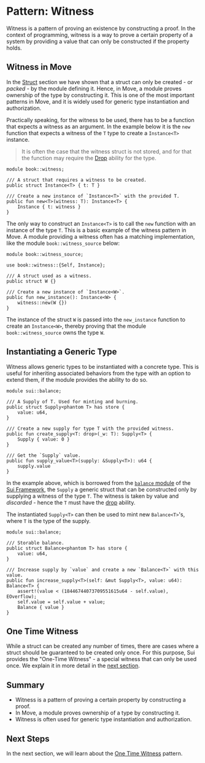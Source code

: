 # Pattern: Witness

Witness is a pattern of proving an existence by constructing a proof. In the context of programming,
witness is a way to prove a certain property of a system by providing a value that can only be
constructed if the property holds.

## Witness in Move

In the [Struct](./../move-basics/struct.md) section we have shown that a struct can only be
created - or _packed_ - by the module defining it. Hence, in Move, a module proves ownership of the
type by constructing it. This is one of the most important patterns in Move, and it is widely used
for generic type instantiation and authorization.

Practically speaking, for the witness to be used, there has to be a function that expects a witness
as an argument. In the example below it is the `new` function that expects a witness of the `T` type
to create a `Instance<T>` instance.

> It is often the case that the witness struct is not stored, and for that the function may require
> the [Drop](./../move-basics/drop-ability.md) ability for the type.

```move
module book::witness;

/// A struct that requires a witness to be created.
public struct Instance<T> { t: T }

/// Create a new instance of `Instance<T>` with the provided T.
public fun new<T>(witness: T): Instance<T> {
    Instance { t: witness }
}
```

The only way to construct an `Instance<T>` is to call the `new` function with an instance of the
type `T`. This is a basic example of the witness pattern in Move. A module providing a witness often
has a matching implementation, like the module `book::witness_source` below:

```move
module book::witness_source;

use book::witness::{Self, Instance};

/// A struct used as a witness.
public struct W {}

/// Create a new instance of `Instance<W>`.
public fun new_instance(): Instance<W> {
    witness::new(W {})
}
```

The instance of the struct `W` is passed into the `new_instance` function to create an
`Instance<W>`, thereby proving that the module `book::witness_source` owns the type `W`.

## Instantiating a Generic Type

Witness allows generic types to be instantiated with a concrete type. This is useful for inheriting
associated behaviors from the type with an option to extend them, if the module provides the ability
to do so.

```move
module sui::balance;

/// A Supply of T. Used for minting and burning.
public struct Supply<phantom T> has store {
    value: u64,
}

/// Create a new supply for type T with the provided witness.
public fun create_supply<T: drop>(_w: T): Supply<T> {
    Supply { value: 0 }
}

/// Get the `Supply` value.
public fun supply_value<T>(supply: &Supply<T>): u64 {
    supply.value
}
```

In the example above, which is borrowed from the [`balance` module][balance-framework] of the
[Sui Framework](./sui-framework.md), the `Supply` a generic struct that can be constructed only by
supplying a witness of the type `T`. The witness is taken by value and _discarded_ - hence the `T`
must have the [drop](./../move-basics/drop-ability.md) ability.

[balance-framework]: https://docs.sui.io/references/framework/sui/balance

The instantiated `Supply<T>` can then be used to mint new `Balance<T>`'s, where `T` is the type of
the supply.

```move
module sui::balance;

/// Storable balance.
public struct Balance<phantom T> has store {
    value: u64,
}

/// Increase supply by `value` and create a new `Balance<T>` with this value.
public fun increase_supply<T>(self: &mut Supply<T>, value: u64): Balance<T> {
    assert!(value < (18446744073709551615u64 - self.value), EOverflow);
    self.value = self.value + value;
    Balance { value }
}
```

## One Time Witness

While a struct can be created any number of times, there are cases where a struct should be
guaranteed to be created only once. For this purpose, Sui provides the "One-Time Witness" - a
special witness that can only be used once. We explain it in more detail in the
[next section](./one-time-witness.md).

## Summary

- Witness is a pattern of proving a certain property by constructing a proof.
- In Move, a module proves ownership of a type by constructing it.
- Witness is often used for generic type instantiation and authorization.

## Next Steps

In the next section, we will learn about the [One Time Witness](./one-time-witness.md) pattern.
